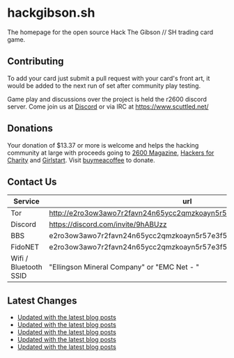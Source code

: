 # hackgibson.sh
The homepage for the open source Hack The Gibson // SH trading card game.


## Contributing

To add your card just submit a pull request with your card's front art, it would be added to the next run of set after community play testing.

Game play and discussions over the project is held the r2600 discord server. Come join us at [Discord](https://discord.com/invite/9hABUzz) or via IRC at https://www.scuttled.net/


## Donations

Your donation of $13.37 or more is welcome and helps the hacking community at large with proceeds going to [2600 Magazine](https://2600.com/), [Hackers for Charity](https://hackersforcharity.org) and [Girlstart](https://girlstart.org).  Visit [buymeacoffee](https://www.buymeacoffee.com/hackgibson.sh) to donate.


## Contact Us

Service | url
-|-
Tor | http://e2ro3ow3awo7r2favn24n65ycc2qmzkoayn5r57e3f56nvjwdcgg32ad.onion
Discord | https://discord.com/invite/9hABUzz
BBS | e2ro3ow3awo7r2favn24n65ycc2qmzkoayn5r57e3f56nvjwdcgg32ad.onion:23
FidoNET | e2ro3ow3awo7r2favn24n65ycc2qmzkoayn5r57e3f56nvjwdcgg32ad.onion:24554
Wifi / Bluetooth SSID | "Ellingson Mineral Company" or "EMC Net - <fidonet address>"

## Latest Changes
<!-- BLOG-POST-LIST:START -->
- [Updated with the latest blog posts](https://github.com/DFW2600/hackgibson.sh/commit/9478ffdd3ac1260b79dbf077dfc3728331b03352)
- [Updated with the latest blog posts](https://github.com/DFW2600/hackgibson.sh/commit/fdf09176dd3e6efb3ae59e4f61246e539a3b3a4b)
- [Updated with the latest blog posts](https://github.com/DFW2600/hackgibson.sh/commit/8d1a5f7b214828ab9458c38afabaeadb798052ef)
- [Updated with the latest blog posts](https://github.com/DFW2600/hackgibson.sh/commit/06cb8de50b7f8c6c575279cc81adfb8099ceb73a)
- [Updated with the latest blog posts](https://github.com/DFW2600/hackgibson.sh/commit/9c3cf6e8ed8036fd41584c6d9b286c83c8327583)
<!-- BLOG-POST-LIST:END -->
